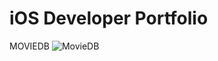 # iOS Developer Portfolio

MOVIEDB
![MovieDB](https://user-images.githubusercontent.com/76922883/177208902-2f51af06-2973-4809-b2bd-25e6c3d4abac.png)
